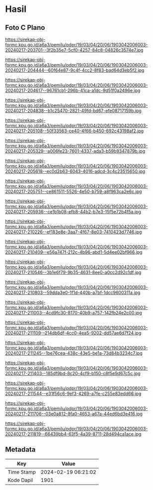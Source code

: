 # Hasil

## Foto C Plano

https://sirekap-obj-formc.kpu.go.id/a6a3/pemilu/pdpr/19/03/04/20/06/1903042006003-20240217-203701--3f2b35e7-5cf0-4257-84c8-04826c3574e7.jpg

https://sirekap-obj-formc.kpu.go.id/a6a3/pemilu/pdpr/19/03/04/20/06/1903042006003-20240217-204444--60f64e87-9c4f-4cc2-8f83-bad64d3eb5f2.jpg

https://sirekap-obj-formc.kpu.go.id/a6a3/pemilu/pdpr/19/03/04/20/06/1903042006003-20240217-204617--96761cb1-296b-41ca-a1dc-9d51f0a2496e.jpg

https://sirekap-obj-formc.kpu.go.id/a6a3/pemilu/pdpr/19/03/04/20/06/1903042006003-20240217-204838--b1c25470-2821-49fd-bd67-efe08717159b.jpg

https://sirekap-obj-formc.kpu.go.id/a6a3/pemilu/pdpr/19/03/04/20/06/1903042006003-20240217-205108--50f33563-ce40-4f66-b450-692c43198af2.jpg

https://sirekap-obj-formc.kpu.go.id/a6a3/pemilu/pdpr/19/03/04/20/06/1903042006003-20240217-205329--a006fe23-7601-4337-ada3-b59b9347879b.jpg

https://sirekap-obj-formc.kpu.go.id/a6a3/pemilu/pdpr/19/03/04/20/06/1903042006003-20240217-205618--ec0d2b63-6043-4016-adcd-3c4c23515650.jpg

https://sirekap-obj-formc.kpu.go.id/a6a3/pemilu/pdpr/19/03/04/20/06/1903042006003-20240217-205751--ce861511-5526-4e50-b759-a8f963ca2e6c.jpg

https://sirekap-obj-formc.kpu.go.id/a6a3/pemilu/pdpr/19/03/04/20/06/1903042006003-20240217-205936--ce1b1b08-efb8-44b2-b7e3-15f5e72b4f5a.jpg

https://sirekap-obj-formc.kpu.go.id/a6a3/pemilu/pdpr/19/03/04/20/06/1903042006003-20240217-210226--ef183e8e-3aa7-4f67-8e03-7410423d7746.jpg

https://sirekap-obj-formc.kpu.go.id/a6a3/pemilu/pdpr/19/03/04/20/06/1903042006003-20240217-210409--e56a747f-212c-4b96-abd1-5d4ee02bf966.jpg

https://sirekap-obj-formc.kpu.go.id/a6a3/pemilu/pdpr/19/03/04/20/06/1903042006003-20240217-210546--3b1e6f79-9b35-4631-8ee0-a0cc2d92c1df.jpg

https://sirekap-obj-formc.kpu.go.id/a6a3/pemilu/pdpr/19/03/04/20/06/1903042006003-20240217-210803--59dda3e0-1f1d-440b-a7bf-1dcc9600311a.jpg

https://sirekap-obj-formc.kpu.go.id/a6a3/pemilu/pdpr/19/03/04/20/06/1903042006003-20240217-211003--4cd9fc30-8170-40b9-a757-142fb24e2c00.jpg

https://sirekap-obj-formc.kpu.go.id/a6a3/pemilu/pdpr/19/03/04/20/06/1903042006003-20240217-211109--214db6df-4cc0-4ea5-9202-dd57ae6d7f24.jpg

https://sirekap-obj-formc.kpu.go.id/a6a3/pemilu/pdpr/19/03/04/20/06/1903042006003-20240217-211245--1be76cea-438c-43e5-be1a-73d84b3234c7.jpg

https://sirekap-obj-formc.kpu.go.id/a6a3/pemilu/pdpr/19/03/04/20/06/1903042006003-20240217-211403--185df9bd-8c20-4cf9-b150-c8f5e9d67c5c.jpg

https://sirekap-obj-formc.kpu.go.id/a6a3/pemilu/pdpr/19/03/04/20/06/1903042006003-20240217-211544--e31f56c6-9ef3-4269-a7fe-c255e83edd66.jpg

https://sirekap-obj-formc.kpu.go.id/a6a3/pemilu/pdpr/19/03/04/20/06/1903042006003-20240217-211706--03e0a812-8fa0-4653-a67a-44ed6bd3e416.jpg

https://sirekap-obj-formc.kpu.go.id/a6a3/pemilu/pdpr/19/03/04/20/06/1903042006003-20240217-211819--66439bb4-63f5-4a39-8711-28d494ca1ace.jpg


## Metadata

| Key        | Value               |
| ---------- | ------------------- |
| Time Stamp | 2024-02-19 06:21:02 |
| Kode Dapil | 1901                |



